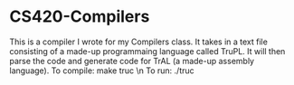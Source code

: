 CS420-Compilers
===============
This is a compiler I wrote for my Compilers class.  It takes in a text file consisting of a made-up programmaing language called TruPL.  It will then parse the code and generate code for TrAL (a made-up assembly language).
To compile: make truc \n
To run: ./truc <file name>
